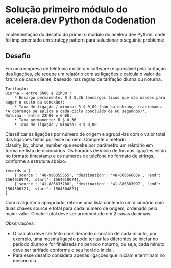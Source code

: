 # Solução primeiro módulo do acelera.dev Python da Codenation

Implementação do desafio do primeiro módulo do acelera.dev Python, onde foi implementado um strategy pattern para solucionar o seguinte problema:


## Desafio
Em uma empresa de telefonia existe um software responsável pela tarifação das ligações, ele recebe um relatório com as ligações e calcula o valor da fatura de cada cliente, baseado nas regras de tarifação diurna ou noturna.

```
Tarifação:
Diurna - entre 6h00 e 22h00 :
    * Encargo permanente: R $ 0,36 (encargos fixos que são usados ​​para pagar o custo da conexão);
    * Taxa de ligação / minuto: R $ 0,09 (não há cobrança fracionada. *A cobrança se aplica a cada ciclo concluído de 60 segundos)*.
Noturna - entre 22h00 e 6h00:
    * Taxa permanente: R $ 0,36
    * Taxa de ligação / minuto: R $ 0,00
```

Classificar as ligações por número de origem e agrupá-las com o valor total das ligações feitas por esse número. Complete o método classify_by_phone_number que recebe por parâmetro um relatório em forma de lista de dicionários. Os horários de início de fim das ligações estão no formato timestamp e os números de telefone no formato de strings, conforme a estrutura abaixo.

```
records = [
    {'source': '48-996355555', 'destination': '48-666666666', 'end': 1564610974, 'start': 1564610674},
    {'source': '41-885633788', 'destination': '41-886383097', 'end': 1564506121, 'start': 1564504821}
]
```

Com o algoritmo apropriado, retorne uma lista contendo um dicionário com duas chaves source e total para cada número de origem, ordenado pelo maior valor. O valor total deve ser arredondado em 2 casas decimais.

*Observações*:

- O calculo deve ser feito considerando o horário de cada minuto, por exemplo, uma mesma ligação pode ter tarifas diferentes se iniciar no período diurno e for finalizada no período noturno, ou seja, cada minuto deve ser tarifado conforme o seu horário inicial.
- Para esse desafio considera apenas ligações que iniciam e terminam no mesmo dia